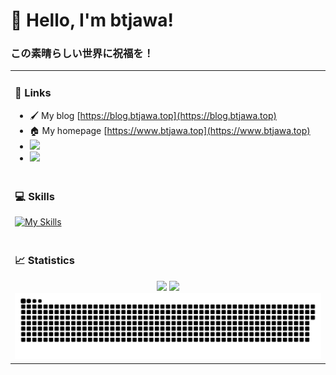 # 👋 Hello, I'm btjawa!

### この素晴らしい世界に祝福を！

<table>

<!-- start -->

<tr><td>

### 🔗 Links

- 🖌️ My blog [https://blog.btjawa.top](https://blog.btjawa.top)
- 🏠 My homepage [https://www.btjawa.top](https://www.btjawa.top)
- [<img src="https://img.shields.io/badge/-Bilibili-fff?style=flat&logo=Bilibili">](https://space.bilibili.com/524309471)
- [<img src="https://img.shields.io/twitter/follow/ycjcl?label=Twitter&style=social">](https://twitter.com/BTJ_Shiroi)

</tr></td>

<!-- hr -->

<tr><td>

### 💻 Skills

[![My Skills](https://skillicons.dev/icons?i=html,css,js,ts,go,python,swift,rust,cpp,cs,nodejs,vue,vite,electron,tauri,git,github,ps,pr,vscode,visualstudio,ubuntu,apple)](https://skillicons.dev)

</td></tr>

<!-- hr -->

<tr><td>

### 📈 Statistics

<div align="center">

<img height=137 src="https://github-readme-stats.vercel.app/api?username=btjawa&hide_title=true&show_icons=true&include_all_commits=true&theme=radical" />
<img height=137 src="https://github-readme-stats.vercel.app/api/top-langs/?username=btjawa&hide_title=true&layout=compact&theme=radical" />

<picture>
    <source media="(prefers-color-scheme: dark)" srcset="./assets/github-snake-dark.svg" />
    <source media="(prefers-color-scheme: light)" srcset="./assets/github-snake.svg" />
    <img width="100%" alt="github-snake" src="./assets/github-snake.svg" />
</picture>

</div>

</td></tr>

<!-- end -->

</table>